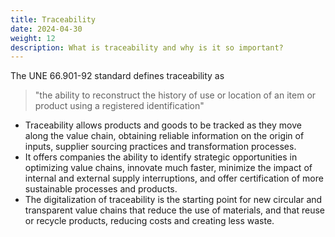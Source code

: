 ```yaml
---
title: Traceability
date: 2024-04-30
weight: 12
description: What is traceability and why is it so important?
---
```


The UNE 66.901-92 standard defines traceability as
>"the ability to reconstruct the history of use or location of an item or product using a registered identification"

- Traceability allows products and goods to be tracked as they move along the value chain, obtaining reliable information on the origin of inputs, supplier sourcing practices and transformation processes.
- It offers companies the ability to identify strategic opportunities in optimizing value chains, innovate much faster, minimize the impact of internal and external supply interruptions, and offer certification of more sustainable processes and products.
- The digitalization of traceability is the starting point for new circular and transparent value chains that reduce the use of materials, and that reuse or recycle products, reducing costs and creating less waste.